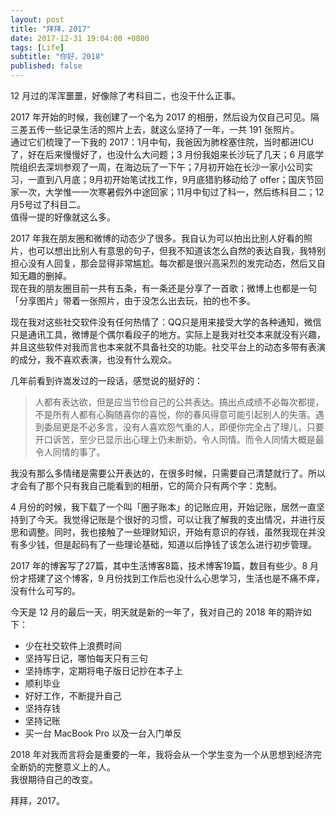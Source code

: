 ```yaml
---
layout: post
title: "拜拜，2017"
date: 2017-12-31 19:04:00 +0800
tags: [Life]
subtitle: "你好，2018"
published: false
---
```

12 月过的浑浑噩噩，好像除了考科目二，也没干什么正事。   

2017 年开始的时候，我创建了一个名为 2017 的相册，然后设为仅自己可见。隔三差五传一些记录生活的照片上去，就这么坚持了一年，一共 191 张照片。  
通过它们梳理了一下我的 2017：1月中旬，我爸因为肺栓塞住院，当时都进ICU了，好在后来慢慢好了，也没什么大问题；3 月份我姐来长沙玩了几天；6 月底学院组织去深圳参观了一周，在海边玩了一下午；7月初开始在长沙一家小公司实习，一直到八月底；9月初开始笔试找工作，9月底猎豹移动给了 offer；国庆节回家一次，大学惟一一次寒暑假外中途回家；11月中旬过了科一，然后练科目二；12月5号过了科目二。   
值得一提的好像就这么多。

2017 年我在朋友圈和微博的动态少了很多。我自认为可以拍出比别人好看的照片，也可以想出比别人有意思的句子，但我不知道该怎么自然的表达自我，我特别担心没有人回复，那会显得非常尴尬。每次都是很兴高采烈的发完动态，然后又自知无趣的删掉。   
现在我的朋友圈目前一共有五条，有一条还是分享了一首歌；微博上也都是一句「分享图片」带着一张照片，由于没怎么出去玩，拍的也不多。  

现在我对这些社交软件没有任何热情了：QQ只是用来接受大学的各种通知，微信只是通讯工具，微博是个偶尔看段子的地方。实际上是我对社交本来就没有兴趣，并且这些软件对我而言也本来就不具备社交的功能。社交平台上的动态多带有表演的成分，我不喜欢表演，也没有什么观众。  

几年前看到许嵩发过的一段话，感觉说的挺好的：
>人都有表达欲，但是应当节俭自己的公共表达。搞出点成绩不必每次都提，不是所有人都有心胸随喜你的喜悦，你的春风得意可能引起别人的失落。遇到委屈更是不必多言，没有人喜欢怨气重的人，即便你完全占了理儿，只要开口诉苦，至少已显示出心理上仍未断奶，令人同情。而令人同情大概是最令人同情的事了。

我没有那么多情绪是需要公开表达的，在很多时候，只需要自己清楚就行了。所以才会有了那个只有我自己能看到的相册，它的简介只有两个字：克制。


4 月份的时候，我下载了一个叫「圈子账本」的记账应用，开始记账，居然一直坚持到了今天。我觉得记账是个很好的习惯，可以让我了解我的支出情况，并进行反思和调整。同时，我也接触了一些理财知识，开始有意识的存钱，虽然我现在并没有多少钱，但是起码有了一些理论基础，知道以后挣钱了该怎么进行初步管理。

2017 年的博客写了27篇，其中生活博客8篇，技术博客19篇，数目有些少。8 月份才搭建了这个博客，9 月份找到工作后也没什么心思学习，生活也是不痛不痒，没有什么可写的。

今天是 12 月的最后一天，明天就是新的一年了，我对自己的 2018 年的期许如下：
- 少在社交软件上浪费时间
- 坚持写日记，哪怕每天只有三句
- 坚持练字，定期将电子版日记抄在本子上
- 顺利毕业
- 好好工作，不断提升自己
- 坚持存钱
- 坚持记账
- 买一台 MacBook Pro 以及一台入门单反

2018 年对我而言将会是重要的一年，我将会从一个学生变为一个从思想到经济完全断奶的完整意义上的人。   
我很期待自己的改变。

拜拜，2017。
